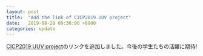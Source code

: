 ```yaml
---
layout: post
title:  "Add the link of CICP2019 UUV project"
date:   2019-08-28 09:36:00 +0900
categories: update
---
```

[CICP2019 UUV project](https://naoki-sh.github.io/cicp2019_uuv_webpage/home/)のリンクを追加しました。今後の学生たちの活躍に期待!


